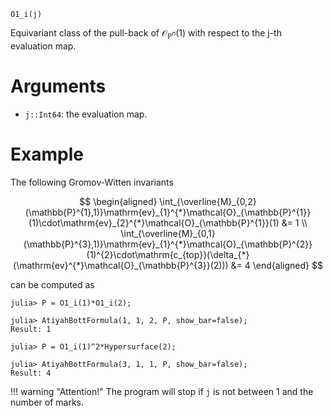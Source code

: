 ```
O1_i(j)
```

Equivariant class of the pull-back of $\mathcal{O}_{\mathbb{P}^n}(1)$ with respect to the j-th evaluation map.

# Arguments

  * `j::Int64`: the evaluation map.

# Example

The following Gromov-Witten invariants

$$
\begin{aligned}
\int_{\overline{M}_{0,2}(\mathbb{P}^{1},1)}\mathrm{ev}_{1}^{*}\mathcal{O}_{\mathbb{P}^{1}}(1)\cdot\mathrm{ev}_{2}^{*}\mathcal{O}_{\mathbb{P}^{1}}(1) &= 1 \\
\int_{\overline{M}_{0,1}(\mathbb{P}^{3},1)}\mathrm{ev}_{1}^{*}\mathcal{O}_{\mathbb{P}^{2}}(1)^{2}\cdot\mathrm{c_{top}}(\delta_{*}(\mathrm{ev}^{*}\mathcal{O}_{\mathbb{P}^{3}}(2))) &= 4
\end{aligned}
$$

can be computed as

```jldoctest; setup = :(using AtiyahBott)
julia> P = O1_i(1)*O1_i(2);

julia> AtiyahBottFormula(1, 1, 2, P, show_bar=false);
Result: 1

julia> P = O1_i(1)^2*Hypersurface(2);

julia> AtiyahBottFormula(3, 1, 1, P, show_bar=false);
Result: 4
```

!!! warning "Attention!"
    The program will stop if `j` is not between 1 and the number of marks.

